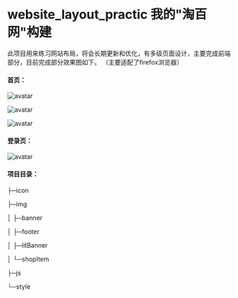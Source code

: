 # website_layout_practic 我的"淘百网"构建

此项目用来练习网站布局，将会长期更新和优化，有多级页面设计，主要完成前端部分，目前完成部分效果图如下。
（主要适配了firefox浏览器）

#### 首页：
![avatar](https://img-blog.csdnimg.cn/20200219215629648.png?x-oss-process=image/watermark,type_ZmFuZ3poZW5naGVpdGk,shadow_10,text_aHR0cHM6Ly9ibG9nLmNzZG4ubmV0L2x1bmlhV2FuZw==,size_16,color_FFFFFF,t_70)

![avatar](https://img-blog.csdnimg.cn/2020021922022215.png?x-oss-process=image/watermark,type_ZmFuZ3poZW5naGVpdGk,shadow_10,text_aHR0cHM6Ly9ibG9nLmNzZG4ubmV0L2x1bmlhV2FuZw==,size_16,color_FFFFFF,t_70)

![avatar](https://img-blog.csdnimg.cn/20200219215708540.png?x-oss-process=image/watermark,type_ZmFuZ3poZW5naGVpdGk,shadow_10,text_aHR0cHM6Ly9ibG9nLmNzZG4ubmV0L2x1bmlhV2FuZw==,size_16,color_FFFFFF,t_70)

#### 登录页：
![avatar](https://img-blog.csdnimg.cn/2020030322363961.png?x-oss-process=image/watermark,type_ZmFuZ3poZW5naGVpdGk,shadow_10,text_aHR0cHM6Ly9ibG9nLmNzZG4ubmV0L2x1bmlhV2FuZw==,size_16,color_FFFFFF,t_70)

#### 项目目录：

├─icon

├─img

│  ├─banner

│  ├─footer

│  ├─litBanner

│  └─shopItem

├─js

└─style

